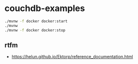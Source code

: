# couchdb-examples

```bash
./mvnw -f docker docker:start
./mvnw
./mvnw -f docker docker:stop
```

## rtfm

* https://helun.github.io/Ektorp/reference_documentation.html
